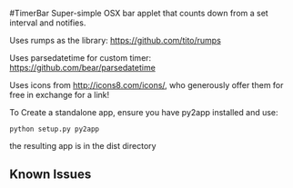 #TimerBar
Super-simple OSX bar applet that counts down from a set interval and notifies.

Uses rumps as the library: <https://github.com/tito/rumps>

Uses parsedatetime for custom timer: <https://github.com/bear/parsedatetime>

Uses icons from <http://icons8.com/icons/>, who generously offer them for free in exchange for a link!

To Create a standalone app, ensure you have py2app installed and use:

    python setup.py py2app

the resulting app is in the dist directory

## Known Issues
